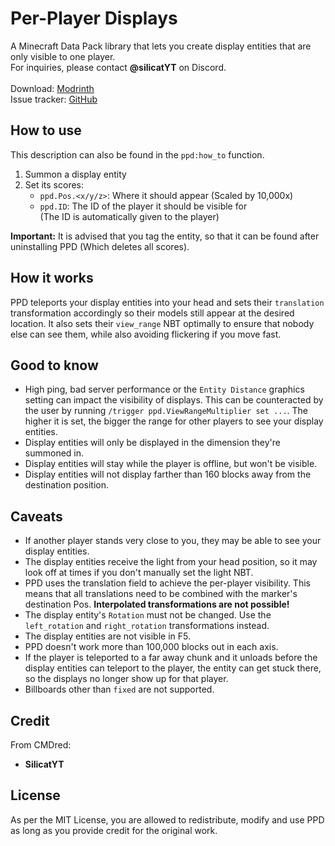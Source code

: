 # Per-Player Displays
A Minecraft Data Pack library that lets you create display entities that are only visible to one player.\
For inquiries, please contact **@silicatYT** on Discord.\
\
Download: [Modrinth](https://modrinth.com/datapack/per-player-displays)\
Issue tracker: [GitHub](https://github.com/CMDred/Per-Player-Displays)

## How to use
This description can also be found in the `ppd:how_to` function.
1. Summon a display entity
2. Set its scores:
    - `ppd.Pos.<x/y/z>`: Where it should appear (Scaled by 10,000x)
    - `ppd.ID`: The ID of the player it should be visible for\
(The ID is automatically given to the player)

**Important:** It is advised that you tag the entity, so that it can be found after uninstalling PPD (Which deletes all scores).

## How it works
PPD teleports your display entities into your head and sets their `translation` transformation accordingly so their models still appear at the desired location. It also sets their `view_range` NBT optimally to ensure that nobody else can see them, while also avoiding flickering if you move fast.

## Good to know
- High ping, bad server performance or the `Entity Distance` graphics setting can impact the visibility of displays. This can be counteracted by the user by running `/trigger ppd.ViewRangeMultiplier set ...`. The higher it is set, the bigger the range for other players to see your display entities.
- Display entities will only be displayed in the dimension they're summoned in.
- Display entities will stay while the player is offline, but won't be visible.
- Display entities will not display farther than 160 blocks away from the destination position.

## Caveats
- If another player stands very close to you, they may be able to see your display entities.
- The display entities receive the light from your head position, so it may look off at times if you don't manually set the light NBT.
- PPD uses the translation field to achieve the per-player visibility. This means that all translations need to be combined with the marker's destination Pos. **Interpolated transformations are not possible!**
- The display entity's `Rotation` must not be changed. Use the `left_rotation` and `right_rotation` transformations instead.
- The display entities are not visible in F5.
- PPD doesn't work more than 100,000 blocks out in each axis.
- If the player is teleported to a far away chunk and it unloads before the display entities can teleport to the player, the entity can get stuck there, so the displays no longer show up for that player.
- Billboards other than `fixed` are not supported.

## Credit
From CMDred:
- **SilicatYT**

## License
As per the MIT License, you are allowed to redistribute, modify and use PPD as long as you provide credit for the original work.
